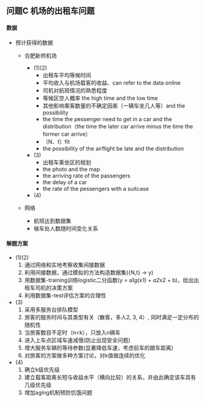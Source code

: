 ## 问题C 机场的出租车问题

#### 数据
- 预计获得的数据
  - 合肥新桥机场
    - (1)(2)
      - 出租车平均等候时间
      - 平均收入与机场载客的收益、can refer to the data online
      - 司机对航班情况的熟悉程度
      - 等候区空人概率 the high time and the low time
      - 其他影响乘客数量的不确定因素（一辆车坐几人等）and the possibility
      - the time the pessenger need to get in a car and the distribution（the time the later car arrive minus the time the former car arrive）
      - （N、t）fit
      - the possibility of the airflight be late and the distribution
    - (3)
      - 出租车乘坐区的规划
      - the photo and the map
      - the arriving rate of the passengers
      - the delay of a car
      - the rate of the pessengers with a suitcase
    - (4)
    
  - 网络
    - 航班达到数据集
    - 候车处人数随时间变化关系

#### 解题方案
- (1)(2)
  1. 通过网络和实地考察收集间接数据
  2. 利用间接数据，通过模拟的方法构造数据集({N,t} -> y)
  3. 用数据集-training训练logistic二分函数(y = a1*g(x1) + a2*x2 + b)，给出出租车司机的决策方案
  4. 利用数据集-test评估方案的合理性
- (3)
  1. 采用多服务台排队模型
  2. 旅客的服务时间与其类型有关（散客，多人2, 3, 4）, 同时满足一定分布的随机性
  3. 当旅客数目不足时（n<k），只放入n辆车
  4. 进入上车点区域车速减慢(防止出现安全问题)
  5. 增大服务车辆的等待参数(显著降低车速，考虑前车的跟车距离)
  6. 对旅客的方案做多种方案讨论，对k值做连续的优化
- (4)
  1. 确立k级优先级
  2. 建立载客距离长短与收益水平（横向比较）的关系，并由此确定该车具有几级优先级
  3. 增加aging机制预防饥饿问题
